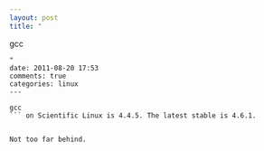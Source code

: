 ```yaml
---
layout: post
title: "
```
gcc
``` on Scientific Linux is 4.4.5. The latest stable is 4.6.1.
"
date: 2011-08-20 17:53
comments: true
categories: linux
---
```


```
gcc
``` on Scientific Linux is 4.4.5. The latest stable is 4.6.1.


Not too far behind.

